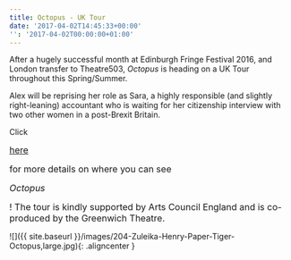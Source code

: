 ```yaml
---
title: Octopus - UK Tour
date: '2017-04-02T14:45:33+00:00'
'': '2017-04-02T00:00:00+01:00'
---
```

After a hugely successful month at Edinburgh Fringe Festival 2016, and London transfer to Theatre503, *Octopus* is heading on a UK Tour throughout this Spring/Summer.

Alex will be reprising her role as Sara, a highly responsible (and slightly right-leaning) accountant who is waiting for her citizenship interview with two other women in a post-Brexit Britain.

Click 

<a href="http://www.papertiger.org.uk/blog/announcing-octopus-tour-2017" style="font-size: 1rem; background-color: rgb(255, 255, 255);">here</a>

<span style="font-size: 1rem;"> for more details on where you can see </span>

<em style="font-size: 1rem;">Octopus</em>

<span style="font-size: 1rem;">! The tour is kindly supported by Arts Council England and is co-produced by the Greenwich Theatre.</span>


![]({{ site.baseurl }}/images/204-Zuleika-Henry-Paper-Tiger-Octopus,large.jpg){: .aligncenter }

<span style="font-size: 1rem;"><br></span>

<span style="font-size: 1rem;"><br></span>